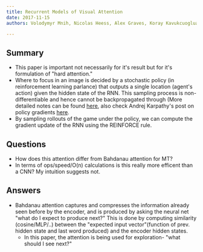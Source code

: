 ```yaml
---
title: Recurrent Models of Visual Attention
date: 2017-11-15
authors: Volodymyr Mnih, Nicolas Heess, Alex Graves, Koray Kavukcuogluaper

---
```


## Summary

- This paper is important not necessarily for it's result but for it's
  formulation of "hard attention." 
- Where to focus in an image is decided by a stochastic policy (in
  reinforcement learning parlance) that outputs a single location (agent's
  action) given the hidden state of the RNN. This sampling process is
  non-differentiable and hence cannot be backpropagated through (More detailed
  notes can be found [here](./glimpse_yeung.md), also check Andrej Karpathy's
  post on policy gradients [here](http://karpathy.github.io/2016/05/31/rl/). 
- By sampling rollouts of the game under the policy, we can compute the
  gradient update of the RNN using the REINFORCE rule.

## Questions

- How does this attention differ from Bahdanau attention for MT?
- In terms of ops/speed/O(n) calculations is this really more efficent than a CNN? My
  intuition suggests not.

## Answers

- Bahdanau attention captures and compresses the information already seen
  before by the encoder, and is produced by asking the neural net "what do I
  expect to produce next?" This is done by computing similarity
  (cosine/MLP/..) between the "expected input vector"(function of prev. hidden
  state and last word produced) and the encoder hidden states.
    - In this paper, the attention is being used for exploration- "what should
      I see next?"

